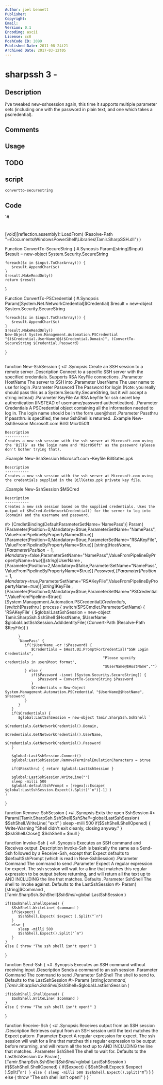 ```yaml
---
Author: joel bennett
Publisher: 
Copyright: 
Email: 
Version: 0.1
Encoding: ascii
License: cc0
PoshCode ID: 2099
Published Date: 2011-08-24t21
Archived Date: 2017-03-12t05
---
```


# sharpssh 3 - 

## Description

i’ve tweaked new-sshsession again, this time it supports multiple parameter sets (including one with the password in plain text, and one which takes a pscredential).

## Comments



## Usage



## TODO



## script

`convertto-securestring`

## Code

`#
 #
 
 [void][reflection.assembly]::LoadFrom( (Resolve-Path "~\Documents\WindowsPowerShell\Libraries\Tamir.SharpSSH.dll") )
 
 Function ConvertTo-SecureString {
 #.Synopsis
 Param([string]$input)
    $result = new-object System.Security.SecureString
  
    foreach($c in $input.ToCharArray()) {
       $result.AppendChar($c)
    }
    $result.MakeReadOnly()
    return $result
 }
 
 Function ConvertTo-PSCredential {
 #.Synopsis
 Param([System.Net.NetworkCredential]$Credential)
    $result = new-object System.Security.SecureString
  
    foreach($c in $input.ToCharArray()) {
       $result.AppendChar($c)
    }
    $result.MakeReadOnly()
    New-Object System.Management.Automation.PSCredential "$($Credential.UserName)@$($Credential.Domain)", (ConvertTo-SecureString $Credential.Password)
 }
 
 ##
 
 function New-SshSession {
 <#
 .Synopsis
    Create an SSH session to a remote server
 .Description
    Connect to a specific SSH server with the specified credentials.  Supports RSA KeyFile connections.
 .Parameter HostName
    The server to SSH into
 .Parameter UserName
    The user name to use for login
 .Parameter Password
    The Password for login (Note: you really should pass this as a System.Security.SecureString, but it will accept a string instead)
 .Parameter KeyFile
    An RSA keyfile for ssh secret key authentication (INSTEAD of username/password authentication).
 .Parameter Credentials
    A PSCredential object containing all the information needed to log in. The login name should be in the form user@host
 .Parameter Passthru
    If passthru is specified, the new SshShell is returned.
 .Example 
    New-SshSession Microsoft.com BillG Micr050ft
    
    Description
    -----------
    Creates a new ssh session with the ssh server at Microsoft.com using the 'BillG' as the login name and 'Micr050ft' as the password (please don't bother trying that).
 .Example 
    New-SshSession Microsoft.com -Keyfile BillGates.ppk
    
    Description
    -----------
    Creates a new ssh session with the ssh server at Microsoft.com using the credentials supplied in the BillGates.ppk private key file.
 .Example
    New-SshSession $MSCred
   
    Description
    -----------
    Creates a new ssh session based on the supplied credentials. Uses the output of $MsCred.GetNetworkCredential() for the server to log into (domain) and the username and password.
 #>
 [CmdletBinding(DefaultParameterSetName='NamePass')]
 Param(
    [Parameter(Position=0,Mandatory=$true,ParameterSetName="NamePass",ValueFromPipelineByPropertyName=$true)]
    [Parameter(Position=0,Mandatory=$true,ParameterSetName="RSAKeyFile",ValueFromPipelineByPropertyName=$true)]
    [string]$HostName
 ,
    [Parameter(Position=1,Mandatory=$false,ParameterSetName="NamePass",ValueFromPipelineByPropertyName=$true)]
    [string]$UserName
 ,
    [Parameter(Position=2,Mandatory=$false,ParameterSetName="NamePass",ValueFromPipelineByPropertyName=$true)]
    $Password
 ,  
    [Parameter(Position=1,Mandatory=$true,ParameterSetName="RSAKeyFile",ValueFromPipelineByPropertyName=$true)]
    [string]$KeyFile
 ,
    [Parameter(Position=0,Mandatory=$true,ParameterSetName="PSCredential",ValueFromPipeline=$true)]
    [System.Management.Automation.PSCredential]$Credentials
 ,
    [switch]$Passthru
 )
    process {
       switch($PSCmdlet.ParameterSetName) {
          'RSAKeyFile'   {
             $global:LastSshSession = new-object Tamir.SharpSsh.SshShell $HostName, $UserName
             $global:LastSshSession.AddIdentityFile( (Convert-Path (Resolve-Path $KeyFile)) )
             
          }
          'NamePass' {
             if(!$UserName -or !$Password) {
                $Credentials = $Host.UI.PromptForCredential("SSH Login Credentials",
                                                 "Please specify credentials in user@host format",
                                                 "$UserName@$HostName","")
             } else {
                if($Password -isnot [System.Security.SecureString]) {
                   $Password = ConvertTo-SecureString $Password
                }
                $Credentials = New-Object System.Management.Automation.PSCredential "$UserName@$HostName", $Password
             }
          }
       }
       if($Credentials) {
          $global:LastSshSession = new-object Tamir.SharpSsh.SshShell `
                                           $Credentials.GetNetworkCredential().Domain, 
                                           $Credentials.GetNetworkCredential().UserName,
                                           $Credentials.GetNetworkCredential().Password
       }
 
       $global:LastSshSession.Connect()
       $global:LastSshSession.RemoveTerminalEmulationCharacters = $true
       
       if($Passthru) { return $global:LastSshSession }
       
       $global:LastSshSession.WriteLine("")
       sleep -milli 500
       $global:defaultSshPrompt = [regex]::Escape( $global:LastSshSession.Expect().Split("`n")[-1] )
    }
 }
 
 function Remove-SshSession {
 <#
    .Synopsis
       Exits the open SshSession
 #>
 Param([Tamir.SharpSsh.SshShell]$SshShell=$global:LastSshSession)
    $SshShell.WriteLine( "exit" )
    sleep -milli 500
    if($SshShell.ShellOpened) { Write-Warning "Shell didn't exit cleanly, closing anyway." }
    $SshShell.Close()
    $SshShell = $null
 }
 
 function Invoke-Ssh {
 <#
    .Synopsis
       Executes an SSH command and Receives output
    .Description
       Invoke-Ssh is basically the same as a Send-Ssh followed by a Receive-Ssh, except that Expect defaults to $defaultSshPrompt (which is read in New-SshSession)
    .Parameter Command
       The command to send
    .Parameter Expect
       A regular expression for expect. The ssh session will wait for a line that matches this regular expression to be output before returning, and will return all the text up to AND INCLUDING the line that matches.
       Defaults
    .Parameter SshShell
       The shell to invoke against. Defaults to the LastSshSession
 #>
 Param(
    [string]$Command
 ,  [Tamir.SharpSsh.SshShell]$SshShell=$global:LastSshSession
 )
 
    if($SshShell.ShellOpened) {
       $SshShell.WriteLine( $command )
       if($expect) {
          $SshShell.Expect( $expect ).Split("`n")
       }
       else {
          sleep -milli 500
          $SshShell.Expect().Split("`n")
       }
    }
    else { throw "The ssh shell isn't open!" } 
 }
 
 function Send-Ssh {
 <#
    .Synopsis
       Executes an SSH command without receiving input
    .Description
       Sends a command to an ssh session
    .Parameter Command
       The command to send
    .Parameter SshShell
       The shell to send to. Defaults to the LastSshSession
 #>
 Param(
    [string]$command
 ,  [Tamir.SharpSsh.SshShell]$SshShell=$global:LastSshSession
 )
 
    if($SshShell.ShellOpened) {
       $SshShell.WriteLine( $command )
    }
    else { throw "The ssh shell isn't open!" } 
 }
 
 function Receive-Ssh {
 <#
    .Synopsis
       Receives output from an SSH session
    .Description
       Retrieves output from an SSH session until the text matches the Expect pattern
    .Parameter Expect
       A regular expression for expect. The ssh session will wait for a line that matches this regular expression to be output before returning, and will return all the text up to AND INCLUDING the line that matches.
    .Parameter SshShell
       The shell to wait for. Defaults to the LastSshSession
 #>
 Param(
 ,  [Tamir.SharpSsh.SshShell]$SshShell=$global:LastSshSession
 )
    if($SshShell.ShellOpened) {
       if($expect) {
          $SshShell.Expect( $expect ).Split("`n")
       }
       else {
          sleep -milli 500
          $SshShell.Expect().Split("`n")
       }
    }
    else { throw "The ssh shell isn't open!" } 
 }
`

